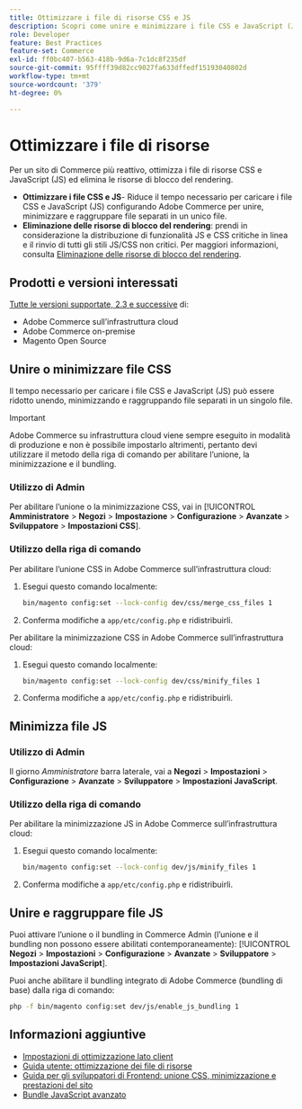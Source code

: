 ```yaml
---
title: Ottimizzare i file di risorse CSS e JS
description: Scopri come unire e minimizzare i file CSS e JavaScript (JS) per i progetti Adobe Commerce dall’amministratore o dalla riga di comando.
role: Developer
feature: Best Practices
feature-set: Commerce
exl-id: ff0bc407-b563-418b-9d6a-7c1dc8f235df
source-git-commit: 95ffff39d82cc9027fa633dffedf15193040802d
workflow-type: tm+mt
source-wordcount: '379'
ht-degree: 0%

---
```


# Ottimizzare i file di risorse

Per un sito di Commerce più reattivo, ottimizza i file di risorse CSS e JavaScript (JS) ed elimina le risorse di blocco del rendering.

- **Ottimizzare i file CSS e JS**- Riduce il tempo necessario per caricare i file CSS e JavaScript (JS) configurando Adobe Commerce per unire, minimizzare e raggruppare file separati in un unico file.
- **Eliminazione delle risorse di blocco del rendering**: prendi in considerazione la distribuzione di funzionalità JS e CSS critiche in linea e il rinvio di tutti gli stili JS/CSS non critici. Per maggiori informazioni, consulta [Eliminazione delle risorse di blocco del rendering](https://web.dev/render-blocking-resources/).

## Prodotti e versioni interessati

[Tutte le versioni supportate, 2.3 e successive](../../../release/versions.md) di:

- Adobe Commerce sull’infrastruttura cloud
- Adobe Commerce on-premise
- Magento Open Source

## Unire o minimizzare file CSS

Il tempo necessario per caricare i file CSS e JavaScript (JS) può essere ridotto unendo, minimizzando e raggruppando file separati in un singolo file.

>[!IMPORTANT]
>
>Adobe Commerce su infrastruttura cloud viene sempre eseguito in modalità di produzione e non è possibile impostarlo altrimenti, pertanto devi utilizzare il metodo della riga di comando per abilitare l’unione, la minimizzazione e il bundling.

### Utilizzo di Admin

Per abilitare l’unione o la minimizzazione CSS, vai in [!UICONTROL **Amministratore** > **Negozi** > **Impostazione** > **Configurazione** > **Avanzate** > **Sviluppatore** > **Impostazioni CSS**].

### Utilizzo della riga di comando

Per abilitare l’unione CSS in Adobe Commerce sull’infrastruttura cloud:

1. Esegui questo comando localmente:

   ```bash
   bin/magento config:set --lock-config dev/css/merge_css_files 1
   ```

1. Conferma modifiche a `app/etc/config.php` e ridistribuirli.

Per abilitare la minimizzazione CSS in Adobe Commerce sull’infrastruttura cloud:

1. Esegui questo comando localmente:

   ```bash
   bin/magento config:set --lock-config dev/css/minify_files 1
   ```

1. Conferma modifiche a `app/etc/config.php` e ridistribuirli.

## Minimizza file JS

### Utilizzo di Admin

Il giorno *Amministratore* barra laterale, vai a **Negozi** > **Impostazioni** > **Configurazione** > **Avanzate** > **Sviluppatore** > **Impostazioni JavaScript**.

### Utilizzo della riga di comando

Per abilitare la minimizzazione JS in Adobe Commerce sull’infrastruttura cloud:

1. Esegui questo comando localmente:

   ```bash
   bin/magento config:set --lock-config dev/js/minify_files 1
   ```

1. Conferma modifiche a `app/etc/config.php` e ridistribuirli.

## Unire e raggruppare file JS

Puoi attivare l’unione o il bundling in Commerce Admin (l’unione e il bundling non possono essere abilitati contemporaneamente): [!UICONTROL **Negozi** > **Impostazioni** > **Configurazione** > **Avanzate** > **Sviluppatore** > **Impostazioni JavaScript**].

Puoi anche abilitare il bundling integrato di Adobe Commerce (bundling di base) dalla riga di comando:

```bash
php -f bin/magento config:set dev/js/enable_js_bundling 1
```

## Informazioni aggiuntive

- [Impostazioni di ottimizzazione lato client](../../../performance/configuration.md#client-side-optimization-settings)
- [Guida utente: ottimizzazione dei file di risorse](https://docs.magento.com/user-guide/system/file-optimization.html)
- [Guida per gli sviluppatori di Frontend: unione CSS, minimizzazione e prestazioni del sito](https://developer.adobe.com/commerce/frontend-core/guide/css/#css-merging-minification-and-performance)
- [Bundle JavaScript avanzato](../../../performance/advanced-js-bundling.md)
